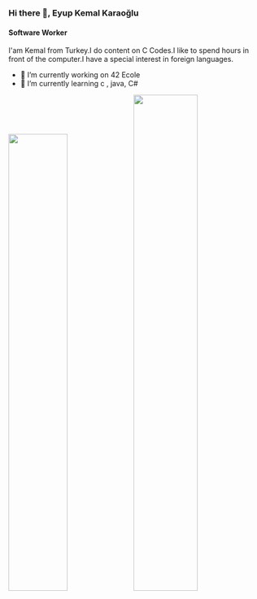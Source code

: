 ### Hi there 👋, Eyup Kemal Karaoğlu
#### Software Worker
I'am Kemal from Turkey.I do content on C Codes.I like to spend hours in front of the computer.I have a special interest in foreign languages.

- 🔭 I’m currently working on 42 Ecole  
- 🌱 I’m currently learning c , java, C#


 <img width="48%" src="https://github-readme-stats.vercel.app/api?username=eyupkemal&show_icons=true&theme=tokyonight" /> <img width="50%" src="https://github-readme-streak-stats.herokuapp.com/?user=eyupkemal&theme=tokyonight" />
